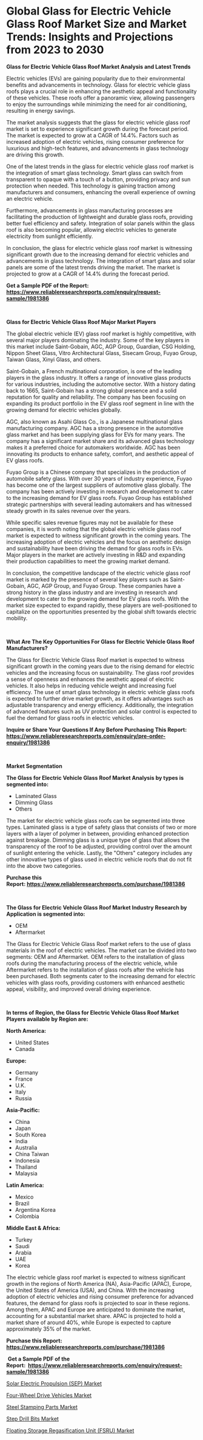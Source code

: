 <p><h1>Global Glass for Electric Vehicle Glass Roof Market Size and Market Trends: Insights and Projections from 2023 to 2030</h1></p><p><strong>Glass for Electric Vehicle Glass Roof Market Analysis and Latest Trends</strong></p>
<p><p>Electric vehicles (EVs) are gaining popularity due to their environmental benefits and advancements in technology. Glass for electric vehicle glass roofs plays a crucial role in enhancing the aesthetic appeal and functionality of these vehicles. These roofs offer a panoramic view, allowing passengers to enjoy the surroundings while minimizing the need for air conditioning, resulting in energy savings.</p><p>The market analysis suggests that the glass for electric vehicle glass roof market is set to experience significant growth during the forecast period. The market is expected to grow at a CAGR of 14.4%. Factors such as increased adoption of electric vehicles, rising consumer preference for luxurious and high-tech features, and advancements in glass technology are driving this growth.</p><p>One of the latest trends in the glass for electric vehicle glass roof market is the integration of smart glass technology. Smart glass can switch from transparent to opaque with a touch of a button, providing privacy and sun protection when needed. This technology is gaining traction among manufacturers and consumers, enhancing the overall experience of owning an electric vehicle.</p><p>Furthermore, advancements in glass manufacturing processes are facilitating the production of lightweight and durable glass roofs, providing better fuel efficiency and safety. Integration of solar panels within the glass roof is also becoming popular, allowing electric vehicles to generate electricity from sunlight efficiently.</p><p>In conclusion, the glass for electric vehicle glass roof market is witnessing significant growth due to the increasing demand for electric vehicles and advancements in glass technology. The integration of smart glass and solar panels are some of the latest trends driving the market. The market is projected to grow at a CAGR of 14.4% during the forecast period.</p></p>
<p><strong>Get a Sample PDF of the Report:&nbsp; <a href="https://www.reliableresearchreports.com/enquiry/request-sample/1981386">https://www.reliableresearchreports.com/enquiry/request-sample/1981386</a></strong></p>
<p>&nbsp;</p>
<p><strong>Glass for Electric Vehicle Glass Roof Major Market Players</strong></p>
<p><p>The global electric vehicle (EV) glass roof market is highly competitive, with several major players dominating the industry. Some of the key players in this market include Saint-Gobain, AGC, AGP Group, Guardian, CSG Holding, Nippon Sheet Glass, Vitro Architectural Glass, Sisecam Group, Fuyao Group, Taiwan Glass, Xinyi Glass, and others.</p><p>Saint-Gobain, a French multinational corporation, is one of the leading players in the glass industry. It offers a range of innovative glass products for various industries, including the automotive sector. With a history dating back to 1665, Saint-Gobain has a strong global presence and a solid reputation for quality and reliability. The company has been focusing on expanding its product portfolio in the EV glass roof segment in line with the growing demand for electric vehicles globally.</p><p>AGC, also known as Asahi Glass Co., is a Japanese multinational glass manufacturing company. AGC has a strong presence in the automotive glass market and has been supplying glass for EVs for many years. The company has a significant market share and its advanced glass technology makes it a preferred choice for automakers worldwide. AGC has been innovating its products to enhance safety, comfort, and aesthetic appeal of EV glass roofs.</p><p>Fuyao Group is a Chinese company that specializes in the production of automobile safety glass. With over 30 years of industry experience, Fuyao has become one of the largest suppliers of automotive glass globally. The company has been actively investing in research and development to cater to the increasing demand for EV glass roofs. Fuyao Group has established strategic partnerships with several leading automakers and has witnessed steady growth in its sales revenue over the years.</p><p>While specific sales revenue figures may not be available for these companies, it is worth noting that the global electric vehicle glass roof market is expected to witness significant growth in the coming years. The increasing adoption of electric vehicles and the focus on aesthetic design and sustainability have been driving the demand for glass roofs in EVs. Major players in the market are actively investing in R&D and expanding their production capabilities to meet the growing market demand.</p><p>In conclusion, the competitive landscape of the electric vehicle glass roof market is marked by the presence of several key players such as Saint-Gobain, AGC, AGP Group, and Fuyao Group. These companies have a strong history in the glass industry and are investing in research and development to cater to the growing demand for EV glass roofs. With the market size expected to expand rapidly, these players are well-positioned to capitalize on the opportunities presented by the global shift towards electric mobility.</p></p>
<p>&nbsp;</p>
<p><strong>What Are The Key Opportunities For Glass for Electric Vehicle Glass Roof Manufacturers?</strong></p>
<p><p>The Glass for Electric Vehicle Glass Roof market is expected to witness significant growth in the coming years due to the rising demand for electric vehicles and the increasing focus on sustainability. The glass roof provides a sense of openness and enhances the aesthetic appeal of electric vehicles. It also helps in reducing vehicle weight and increasing fuel efficiency. The use of smart glass technology in electric vehicle glass roofs is expected to further drive market growth, as it offers advantages such as adjustable transparency and energy efficiency. Additionally, the integration of advanced features such as UV protection and solar control is expected to fuel the demand for glass roofs in electric vehicles.</p></p>
<p><strong>Inquire or Share Your Questions If Any Before Purchasing This Report: <a href="https://www.reliableresearchreports.com/enquiry/pre-order-enquiry/1981386">https://www.reliableresearchreports.com/enquiry/pre-order-enquiry/1981386</a></strong></p>
<p>&nbsp;</p>
<p><strong>Market Segmentation</strong></p>
<p><strong>The Glass for Electric Vehicle Glass Roof Market Analysis by types is segmented into:</strong></p>
<p><ul><li>Laminated Glass</li><li>Dimming Glass</li><li>Others</li></ul></p>
<p><p>The market for electric vehicle glass roofs can be segmented into three types. Laminated glass is a type of safety glass that consists of two or more layers with a layer of polymer in between, providing enhanced protection against breakage. Dimming glass is a unique type of glass that allows the transparency of the roof to be adjusted, providing control over the amount of sunlight entering the vehicle. Lastly, the "Others" category includes any other innovative types of glass used in electric vehicle roofs that do not fit into the above two categories.</p></p>
<p><strong>Purchase this Report:&nbsp;<a href="https://www.reliableresearchreports.com/purchase/1981386">https://www.reliableresearchreports.com/purchase/1981386</a></strong></p>
<p>&nbsp;</p>
<p><strong>The Glass for Electric Vehicle Glass Roof Market Industry Research by Application is segmented into:</strong></p>
<p><ul><li>OEM</li><li>Aftermarket</li></ul></p>
<p><p>The Glass for Electric Vehicle Glass Roof market refers to the use of glass materials in the roof of electric vehicles. The market can be divided into two segments: OEM and Aftermarket. OEM refers to the installation of glass roofs during the manufacturing process of the electric vehicle, while Aftermarket refers to the installation of glass roofs after the vehicle has been purchased. Both segments cater to the increasing demand for electric vehicles with glass roofs, providing customers with enhanced aesthetic appeal, visibility, and improved overall driving experience.</p></p>
<p>&nbsp;</p>
<p><strong>In terms of Region, the Glass for Electric Vehicle Glass Roof Market Players available by Region are:</strong></p>
<p>
    <p> <strong> North America: </strong>
        <ul>
            <li>United States</li>
            <li>Canada</li>
        </ul>
        </p> 
    <p> <strong> Europe: </strong>
        <ul>
            <li>Germany</li>
            <li>France</li>
            <li>U.K.</li>
            <li>Italy</li>
            <li>Russia</li>
        </ul>
        </p> 
    <p> <strong> Asia-Pacific: </strong>
        <ul>
            <li>China</li>
            <li>Japan</li>
            <li>South Korea</li>
            <li>India</li>
            <li>Australia</li>
            <li>China Taiwan</li>
            <li>Indonesia</li>
            <li>Thailand</li>
            <li>Malaysia</li>
        </ul>
        </p> 
    <p> <strong> Latin America: </strong>
        <ul>
            <li>Mexico</li>
            <li>Brazil</li>
            <li>Argentina Korea</li>
            <li>Colombia</li>
        </ul>
        </p> 
    <p> <strong> Middle East & Africa: </strong>
        <ul>
            <li>Turkey</li>
            <li>Saudi</li>
            <li>Arabia</li>
            <li>UAE</li>
            <li>Korea</li>
        </ul>
    </p>
    </p>
<p><p>The electric vehicle glass roof market is expected to witness significant growth in the regions of North America (NA), Asia-Pacific (APAC), Europe, the United States of America (USA), and China. With the increasing adoption of electric vehicles and rising consumer preference for advanced features, the demand for glass roofs is projected to soar in these regions. Among them, APAC and Europe are anticipated to dominate the market, accounting for a substantial market share. APAC is projected to hold a market share of around 40%, while Europe is expected to capture approximately 35% of the market.</p></p>
<p><strong>Purchase this Report: <a href="https://www.reliableresearchreports.com/purchase/1981386">https://www.reliableresearchreports.com/purchase/1981386</a></strong></p>
<p>&nbsp;<strong>Get a Sample PDF of the Report:&nbsp;&nbsp;<a href="https://www.reliableresearchreports.com/enquiry/request-sample/1981386">https://www.reliableresearchreports.com/enquiry/request-sample/1981386</a></strong></p>
<p><strong></strong></p>
<p><p><a href="https://www.linkedin.com/pulse/solar-electric-propulsion-sep-market-research-report-provides-pm3ee/">Solar Electric Propulsion (SEP) Market</a></p><p><a href="https://github.com/ashepherd82/Market-Research-Report-List-1/blob/main/four-wheel-drive-vehicles-market.md">Four-Wheel Drive Vehicles Market</a></p><p><a href="https://medium.com/@alanwatkins6h/steel-stamping-parts-market-size-market-outlook-and-market-forecast-2023-to-2030-248d9a3edc9b">Steel Stamping Parts Market</a></p><p><a href="https://medium.com/@seanhunt765/step-drill-bits-nbsp-market-focuses-on-market-share-size-and-projected-forecast-till-2030-5d2a35f6a8de">Step Drill Bits Market</a></p><p><a href="https://www.linkedin.com/pulse/floating-storage-regasification-unit-fsru-market-insights-players-biuge/">Floating Storage Regasification Unit (FSRU) Market</a></p></p>
